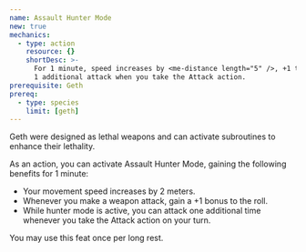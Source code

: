 ```yaml
---
name: Assault Hunter Mode
new: true
mechanics:
  - type: action
    resource: {}
    shortDesc: >-
      For 1 minute, speed increases by <me-distance length="5" />, +1 to weapon attack rolls,
      1 additional attack when you take the Attack action.
prerequisite: Geth
prereq:
  - type: species
    limit: [geth]
---
```

Geth were designed as lethal weapons and can activate subroutines to enhance their lethality.

As an action, you can activate Assault Hunter Mode, gaining the following benefits for 1 minute:

- Your movement speed increases by 2 meters.
- Whenever you make a weapon attack, gain a +1 bonus to the roll.
- While hunter mode is active, you can attack one additional time whenever you take the Attack action on your turn.

You may use this feat once per long rest.
